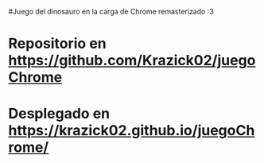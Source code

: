 #Juego del dinosauro en la carga de Chrome remasterizado :3

# Repositorio en https://github.com/Krazick02/juegoChrome
# Desplegado en https://krazick02.github.io/juegoChrome/